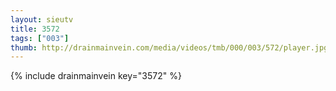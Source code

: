 ```yaml
--- 
layout: sieutv
title: 3572
tags: ["003"]
thumb: http://drainmainvein.com/media/videos/tmb/000/003/572/player.jpg
---
```

{% include drainmainvein key="3572" %} 

